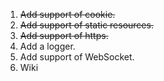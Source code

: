 1. ~~Add support of cookie.~~
2. ~~Add support of static resources.~~
3. ~~Add support of https.~~ 
4. Add a logger.
5. Add support of WebSocket.
6. Wiki
